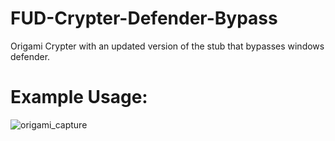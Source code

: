 # FUD-Crypter-Defender-Bypass
Origami Crypter with an updated version of the stub that bypasses windows defender.

# Example Usage:
![origami_capture](https://github.com/user-attachments/assets/3dcbd4e2-a451-4c4b-816a-e3befd40e557)
